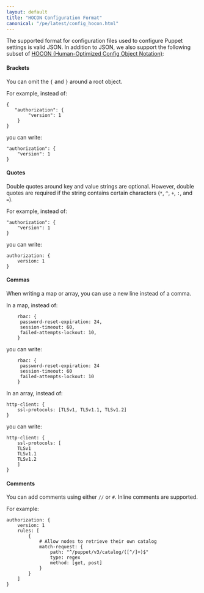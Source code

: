 ```yaml
---
layout: default
title: "HOCON Configuration Format"
canonical: "/pe/latest/config_hocon.html"
---
```


The supported format for configuration files used to configure Puppet settings is valid JSON. In addition to JSON, we also support the following subset of [HOCON (Human-Optimized Config Object Notation)](https://github.com/typesafehub/config#using-hocon-the-json-superset): 

#### Brackets 

You can omit the `{` and `}` around a root object.

For example, instead of:

~~~
{
   "authorization": {
    	"version": 1
    }
}
~~~

you can write:

~~~ 
"authorization": {
    "version": 1
}
~~~

#### Quotes

Double quotes around key and value strings are optional. However, double quotes are required if the string contains certain characters (`*`, `^`, `+`, `:`, and `=`).

For example, instead of:

~~~ 
"authorization": {
    "version": 1
}
~~~

you can write:

~~~ 
authorization: {
    version: 1
}
~~~
 
#### Commas 

When writing a map or array, you can use a new line instead of a comma.

In a map, instead of:

~~~
    rbac: {
     password-reset-expiration: 24,
     session-timeout: 60,
     failed-attempts-lockout: 10,
    }
~~~

you can write:

~~~
    rbac: {
     password-reset-expiration: 24
     session-timeout: 60
     failed-attempts-lockout: 10
    }
~~~

In an array, instead of:

~~~
http-client: {
    ssl-protocols: [TLSv1, TLSv1.1, TLSv1.2]
}
~~~ 

you can write:

~~~
http-client: {
    ssl-protocols: [
    TLSv1
    TLSv1.1
    TLSv1.2
    ]   
}
~~~ 
 
#### Comments

You can add comments using either `//` or `#`. Inline comments are supported.

For example:

~~~
authorization: {
    version: 1
    rules: [
        {
            # Allow nodes to retrieve their own catalog
            match-request: {
                path: "^/puppet/v3/catalog/([^/]+)$"
                type: regex
                method: [get, post]
            }
        }
    ]
}
~~~





